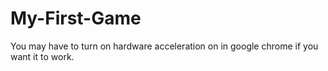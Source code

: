 # My-First-Game
You may have to turn on hardware acceleration on in google chrome if you want it to work.
